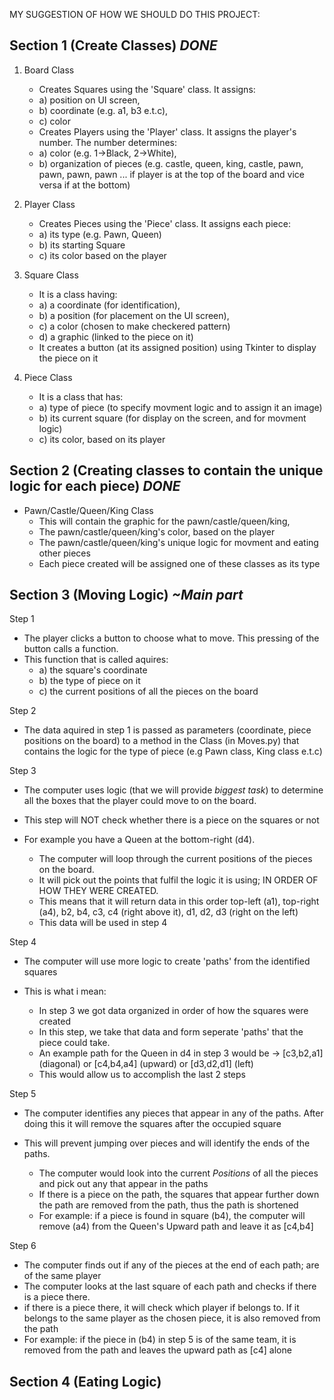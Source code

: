 MY SUGGESTION OF HOW WE SHOULD DO THIS PROJECT:

Section 1 (Create Classes)  *DONE*
-
1. Board Class
   - Creates Squares using the 'Square' class. It assigns:
   - a) position on UI screen,
   - b) coordinate (e.g. a1, b3 e.t.c),
   - c) color
   - Creates Players using the 'Player' class. It assigns the player's number. The number determines:
   - a) color (e.g. 1->Black, 2->White),
   - b) organization of pieces (e.g. castle, queen, king, castle, pawn, pawn, pawn, pawn ... if player is at the top of the board and vice versa if at the bottom)
     
2. Player Class
   - Creates Pieces using the 'Piece' class. It assigns each piece:
   - a) its type (e.g. Pawn, Queen)
   - b) its starting Square
   - c) its color based on the player
     
3. Square Class
   - It is a class having:
   - a) a coordinate (for identification),
   - b) a position (for placement on the UI screen),
   - c) a color (chosen to make checkered pattern)
   - d) a graphic (linked to the piece on it)
   - It creates a button (at its assigned position) using Tkinter to display the piece on it
  
4. Piece Class
   - It is a class that has:
   - a) type of piece (to specify movment logic and to assign it an image)
   - b) its current square (for display on the screen, and for movment logic)
   - c) its color, based on its player

Section 2 (Creating classes to contain the unique logic for each piece)  *DONE*
-
- Pawn/Castle/Queen/King Class
   - This will contain the graphic for the pawn/castle/queen/king,
   - The pawn/castle/queen/king's color, based on the player
   - The pawn/castle/queen/king's unique logic for movment and eating other pieces
   - Each piece created will be assigned one of these classes as its type

Section 3 (Moving Logic)  *~Main part*
-
Step 1
- The player clicks a button to choose what to move. This pressing of the button calls a function.
- This function that is called aquires:
   - a) the square's coordinate
   - b) the type of piece on it
   - c) the current positions of all the pieces on the board

Step 2
- The data aquired in step 1 is passed as parameters (coordinate, piece positions on the board) 
  to a method in the Class (in Moves.py) that contains the logic for the type of piece (e.g Pawn class, King class e.t.c)

Step 3
- The computer uses logic (that we will provide *biggest task*) to determine all the boxes that the player could move to on the board.
- This step will NOT check whether there is a piece on the squares or not
  
- For example you have a Queen at the bottom-right (d4).
   - The computer will loop through the current positions of the pieces on the board.
   - It will pick out the points that fulfil the logic it is using; IN ORDER OF HOW THEY WERE CREATED.
   - This means that it will return data in this order top-left (a1), top-right (a4), b2, b4, c3, c4 (right above it), d1, d2, d3 (right on the left)
   - This data will be used in step 4 

Step 4
- The computer will use more logic to create 'paths' from the identified squares
- This is what i mean:
  
   - In step 3 we got data organized in order of how the squares were created
   - In this step, we take that data and form seperate 'paths' that the piece could take.
   - An example path for the Queen in d4 in step 3 would be -> [c3,b2,a1] (diagonal) or [c4,b4,a4] (upward) or [d3,d2,d1] (left)
   - This would allow us to accomplish the last 2 steps

Step 5
- The computer identifies any pieces that appear in any of the paths. After doing this it will remove the squares after the occupied square
- This will prevent jumping over pieces and will identify the ends of the paths.

   - The computer would look into the current *Positions* of all the pieces and pick out any that appear in the paths
   - If there is a piece on the path, the squares that appear further down the path are removed from the path, thus the path is shortened
   - For example: if a piece is found in square (b4), the computer will remove (a4) from the Queen's Upward path and leave it as [c4,b4]

Step 6
- The computer finds out if any of the pieces at the end of each path; are of the same player
- The computer looks at the last square of each path and checks if there is a piece there.
- if there is a piece there, it will check which player if belongs to. If it belongs to the same player as the chosen piece, it is also removed from the path
- For example: if the piece in (b4) in step 5 is of the same team, it is removed from the path and leaves the upward path as [c4] alone

Section 4 (Eating Logic)
-


